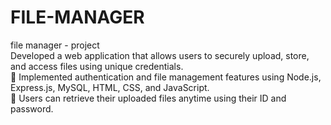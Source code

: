 # FILE-MANAGER
file manager - project
<br>
Developed a web application that allows users to securely upload, store, and access files 
using unique credentials.
<br>
 Implemented authentication and file management features using Node.js, Express.js, 
MySQL, HTML, CSS, and JavaScript.
<br>
 Users can retrieve their uploaded files anytime using their ID and password.
